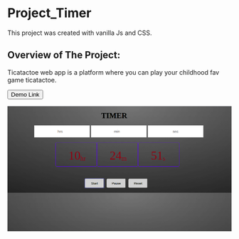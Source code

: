 # Project_Timer

This project was created  with vanilla Js and CSS.

## Overview of The Project:
Ticatactoe web app is a platform where you can play your childhood fav game ticatactoe.

<a href =  "https://pandayzyx.github.io/Project_timer/">
  <button style = "background:red,padding:5px">Demo Link</button>
</a>

<p> <img src  = "./home.png"> </p>